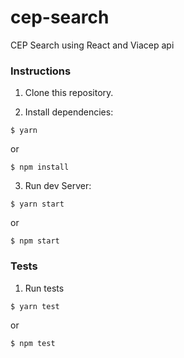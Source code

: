 # cep-search

CEP Search using React and Viacep api

### Instructions

1. Clone this repository.

2. Install dependencies:

```shell
$ yarn 
```
or
```shell
$ npm install
```

3. Run dev Server:

```shell
$ yarn start
```
or
```shell
$ npm start
```

### Tests

1. Run tests

```shell
$ yarn test
```
or
```shell
$ npm test
```

